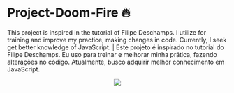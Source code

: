 # Project-Doom-Fire :fire:

This project is inspired in the tutorial of Filipe Deschamps. I utilize for training and improve my practice, making changes in code. Currently, I seek get better knowledge of JavaScript. | Este projeto é inspirado no tutorial do Filipe Deschamps. Eu uso para treinar e melhorar minha prática, fazendo alterações no código. Atualmente, busco adquirir melhor conhecimento em JavaScript.


<p align="center">
  <img src="https://user-images.githubusercontent.com/36935876/121188339-65b83d00-c83f-11eb-83c6-b37d72db57fd.png" />
</p>
